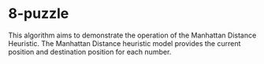 # 8-puzzle
This algorithm aims to demonstrate the operation of the Manhattan Distance Heuristic. The Manhattan Distance heuristic model provides the current position and destination position for each number.
